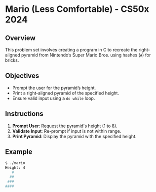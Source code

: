 # Mario (Less Comfortable) - CS50x 2024

## Overview
This problem set involves creating a program in C to recreate the right-aligned pyramid from Nintendo’s Super Mario Bros. using hashes (`#`) for bricks.

## Objectives
- Prompt the user for the pyramid’s height.
- Print a right-aligned pyramid of the specified height.
- Ensure valid input using a `do while` loop.

## Instructions
1. **Prompt User**: Request the pyramid's height (1 to 8).
2. **Validate Input**: Re-prompt if input is not within range.
3. **Print Pyramid**: Display the pyramid with the specified height.

## Example
```sh
$ ./mario
Height: 4
   #
  ##
 ###
####